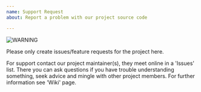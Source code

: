 ```yaml
---
name: Support Request
about: Report a problem with our project source code

---
```


![WARNING](https://media.giphy.com/media/Zsx8ZwmX3ajny/giphy.gif)

Please only create issues/feature requests for the project here.

For support contact our project maintainer(s), they meet online in a 'Issues' list.
There you can ask questions if you have trouble understanding something, seek advice and mingle with other project members.
For further information see 'Wiki' page.
